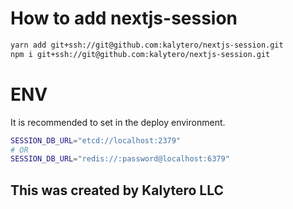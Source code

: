 # How to add nextjs-session
```bash
yarn add git+ssh://git@github.com:kalytero/nextjs-session.git
npm i git+ssh://git@github.com:kalytero/nextjs-session.git
```

# ENV
It is recommended to set in the deploy environment.
```bash
SESSION_DB_URL="etcd://localhost:2379"
# OR
SESSION_DB_URL="redis://:password@localhost:6379"
```

## This was created by Kalytero LLC
